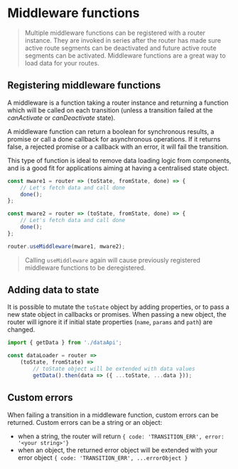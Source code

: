 # Middleware functions

> Multiple middleware functions can be registered with a router instance. They are invoked in series after the router has made sure active
route segments can be deactivated and future active route segments can be activated. Middleware functions are a great way to load data for your routes.

## Registering middleware functions

A middleware is a function taking a router instance and returning a function which will be called on each transition (unless a transition failed at the _canActivate_ or _canDeactivate_ state).

A middleware function can return a boolean for synchronous results, a promise or call
a done callback for asynchronous operations. If it returns false, a rejected promise or a callback with an error, it will fail the transition.

This type of function is ideal to remove data loading logic from components, and is a good fit
for applications aiming at having a centralised state object.

```javascript
const mware1 = router => (toState, fromState, done) => {
    // Let's fetch data and call done
    done();
};

const mware2 = router => (toState, fromState, done) => {
    // Let's fetch data and call done
    done();
};

router.useMiddleware(mware1, mware2);
```

> Calling `useMiddleware` again will cause previously registered middleware functions to be deregistered.

## Adding data to state

It is possible to mutate the `toState` object by adding properties, or to pass a new state object in callbacks or promises.
When passing a new object, the router will ignore it if initial state properties (`name`, `params` and `path`) are changed.

```javascript
import { getData } from './dataApi';

const dataLoader = router =>
    (toState, fromState) =>
        // toState object will be extended with data values
        getData().then(data => ({ ...toState, ...data }));
```

## Custom errors

When failing a transition in a middleware function, custom errors can be returned. Custom errors can be a string or an object:
- when a string, the router will return ```{ code: 'TRANSITION_ERR', error: '<your string>'}```
- when an object, the returned error object will be extended with your error object ```{ code: 'TRANSITION_ERR', ...errorObject }```
